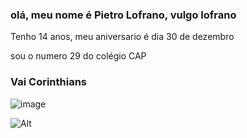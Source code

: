 ### olá, meu nome é Pietro Lofrano, vulgo lofrano

Tenho 14 anos, meu aniversario é dia 30 de dezembro

sou o numero 29 do colégio CAP

### Vai Corinthians 
![image](https://github.com/Plofrano/P_Lofrano/assets/135633858/cf4b7d24-2342-46ae-a342-868b64650a14)

![Alt](https://github.com/Plofrano/P_Lofrano/assets/135633858/3ae44d75-8f3b-4e48-97d5-cecf0936afb0)
